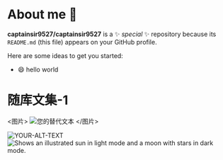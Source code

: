 # About me 👋

**captainsir9527/captainsir9527** is a ✨ _special_ ✨ repository because its `README.md` (this file) appears on your GitHub profile.

Here are some ideas to get you started:

- 😄 hello world


# 随库文集-1


<图片>
 <source media="(prefers-color-scheme: dark)" srcset="[YOUR-DARKMODE-IMAGE](https://user-images.githubusercontent.com/25423296/163456776-7f95b81a-f1ed-45f7-b7ab-8fa810d529fa.png)">
 <source media="(prefers-color-scheme: light)" srcset="YOUR-LIGHTMODE-IMAGE">
 <img alt="您的替代文本" src="您的默认图像">
</图片>


<picture>
 <source media="(prefers-color-scheme: dark)" srcset="YOUR-DARKMODE-IMAGE">
 <source media="(prefers-color-scheme: light)" srcset="YOUR-LIGHTMODE-IMAGE">
 <img alt="YOUR-ALT-TEXT" src="YOUR-DEFAULT-IMAGE">
</picture>



<picture>
  <source media="(prefers-color-scheme: dark)" srcset="https://user-images.githubusercontent.com/25423296/163456776-7f95b81a-f1ed-45f7-b7ab-8fa810d529fa.png">
  <source media="(prefers-color-scheme: light)" srcset="https://user-images.githubusercontent.com/25423296/163456779-a8556205-d0a5-45e2-ac17-42d089e3c3f8.png">
  <img alt="Shows an illustrated sun in light mode and a moon with stars in dark mode." src="https://user-images.githubusercontent.com/25423296/163456779-a8556205-d0a5-45e2-ac17-42d089e3c3f8.png">
</picture>
